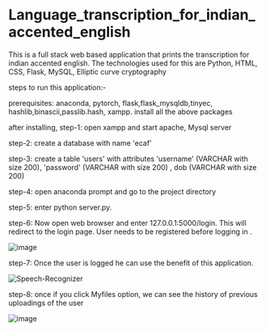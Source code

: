 # Language_transcription_for_indian_accented_english
This is a full stack web based application that prints the transcription for indian accented english. The technologies used for this are Python, HTML, CSS, Flask, MySQL, Elliptic curve cryptography

steps to run this application:-

prerequisites: anaconda, pytorch, flask,flask_mysqldb,tinyec, hashlib,binascii,passlib.hash, xampp. 
install all the above packages 

after installing,
step-1: open xampp and start apache, Mysql server

step-2: create a database with name 'ecaf'

step-3: create a table 'users' with attributes 'username' (VARCHAR with size 200), 'password' (VARCHAR with size 200) , dob (VARCHAR with size 200)

step-4: open anaconda prompt and go to the project directory

step-5: enter python server.py.

step-6: Now open web browser and enter 127.0.0.1:5000/login. This will redirect to the login page. User needs to be registered before logging in .

![image](https://user-images.githubusercontent.com/57107143/137547293-167c98d4-7eb0-4326-acde-786f56ffea60.png)


step-7: Once the user is logged he can use the benefit of this application.

![Speech-Recognizer](https://user-images.githubusercontent.com/57107143/137547554-49717b40-a800-4b91-8dfb-058de60844ed.png)

step-8: once if you click Myfiles option, we can see the history of previous uploadings of the user

![image](https://user-images.githubusercontent.com/57107143/137547736-1248b8ef-6306-4f4d-bb8e-b98cf002120c.png)

